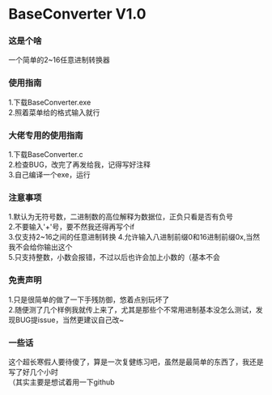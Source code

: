 # BaseConverter V1.0

### 这是个啥
一个简单的2~16任意进制转换器  

### 使用指南
1.下载BaseConverter.exe  
2.照着菜单给的格式输入就行  

### 大佬专用的使用指南
1.下载BaseConverter.c  
2.检查BUG，改完了再发给我，记得写好注释  
3.自己编译一个exe，运行  

### 注意事项
1.默认为无符号数，二进制数的高位解释为数据位，正负只看是否有负号  
2.不要输入'+'号，要不然我还得再写个if  
3.仅支持2~16之间的任意进制转换 
4.允许输入八进制前缀0和16进制前缀0x,当然我不会给你输出这个  
5.只支持整数，小数会报错，不过以后也许会加上小数的（基本不会

### 免责声明
1.只是很简单的做了一下手残防御，悠着点别玩坏了  
2.随便测了几个样例我就传上来了，尤其是那些个不常用进制基本没怎么测试，发现BUG提issue，当然更建议自己改~

### 一些话
这个超长寒假人要待傻了，算是一次复健练习吧，虽然是最简单的东西了，我还是写了好几个小时  
（其实主要是想试着用一下github
